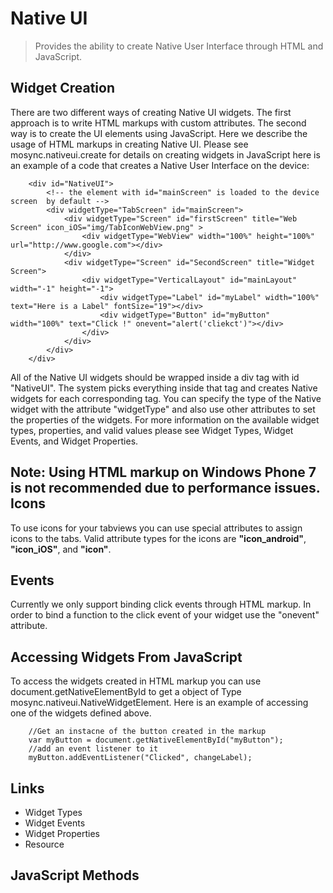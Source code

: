 Native UI
=========

> Provides the ability to create Native User Interface through HTML and JavaScript.

Widget Creation
---------------
There are two different ways of creating Native UI widgets. The first approach is to write HTML markups with custom attributes. The second way is to create the UI elements using JavaScript. Here we describe the usage of HTML markups in creating Native UI. Please see mosync.nativeui.create for details on creating widgets in JavaScript
here is an example of a code that creates a Native User Interface on the device:

		<div id="NativeUI">
			<!-- the element with id="mainScreen" is loaded to the device screen  by default -->
			<div widgetType="TabScreen" id="mainScreen">
				<div widgetType="Screen" id="firstScreen" title="Web Screen" icon_iOS="img/TabIconWebView.png" >
					<div widgetType="WebView" width="100%" height="100%" url="http://www.google.com"></div>
				</div>
				<div widgetType="Screen" id="SecondScreen" title="Widget Screen">
					<div widgetType="VerticalLayout" id="mainLayout" width="-1" height="-1">
						<div widgetType="Label" id="myLabel" width="100%" text="Here is a Label" fontSize="19"></div>
						<div widgetType="Button" id="myButton" width="100%" text="Click !" onevent="alert('cliekct')"></div>
					</div>
				</div>
			</div>
		</div>

All of the Native UI widgets should be wrapped inside a div tag with id "NativeUI". The system picks everything inside that tag and creates Native widgets for each corresponding tag. You can specify the type of the Native widget with the attribute "widgetType" and also use other attributes to set the properties of the widgets. For more information on the available widget types, properties,  and valid values please see Widget Types, Widget Events, and Widget Properties.

**Note:** Using HTML markup on Windows Phone 7 is not recommended due to performance issues. 
Icons
-----
To use icons for your tabviews you can use special attributes to assign icons to the tabs. Valid attribute types for the icons are <strong>"icon_android"</strong>, <strong>"icon_iOS"</strong>, and <strong>"icon"</strong>.

Events
------
Currently we only support binding click events through HTML markup. In order to bind a function to the click event of your widget use the "onevent" attribute.

Accessing Widgets From JavaScript
--------------------------------
To access the widgets created in HTML markup you can use document.getNativeElementById to get a object of Type mosync.nativeui.NativeWidgetElement. Here is an example of accessing one of the widgets defined above.

		//Get an instacne of the button created in the markup
		var myButton = document.getNativeElementById("myButton");
		//add an event listener to it
		myButton.addEventListener("Clicked", changeLabel);

Links
-----
 * Widget Types
 * Widget Events
 * Widget Properties
 * Resource

JavaScript Methods
------------------

